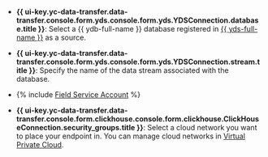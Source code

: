 * **{{ ui-key.yc-data-transfer.data-transfer.console.form.yds.console.form.yds.YDSConnection.database.title }}**: Select a {{ ydb-full-name }} database registered in [{{ yds-full-name }}](../../../../data-streams/) as a source.

* **{{ ui-key.yc-data-transfer.data-transfer.console.form.yds.console.form.yds.YDSConnection.stream.title }}**: Specify the name of the data stream associated with the database.

* {% include [Field Service Account](../../fields/yds/ui/service-account-source.md) %}

* **{{ ui-key.yc-data-transfer.data-transfer.console.form.clickhouse.console.form.clickhouse.ClickHouseConnection.security_groups.title }}**: Select a cloud network you want to place your endpoint in. You can manage cloud networks in [Virtual Private Cloud](../../../vpc/).
